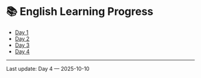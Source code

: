 # 📚 English Learning Progress

- [Day 1](./days/day1.md)
- [Day 2](./days/day2.md)
- [Day 3](./days/day3.md)
- [Day 4](./days/day4.md)

---

Last update: Day 4 — 2025-10-10
